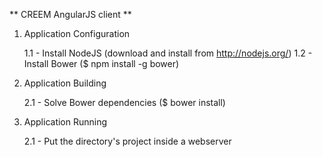 ** CREEM AngularJS client **

1. Application Configuration

    1.1 - Install NodeJS (download and install from http://nodejs.org/)
    1.2 - Install Bower ($ npm install -g bower)

2. Application Building

    2.1 - Solve Bower dependencies ($ bower install)

3. Application Running

    2.1 - Put the directory's project inside a webserver
